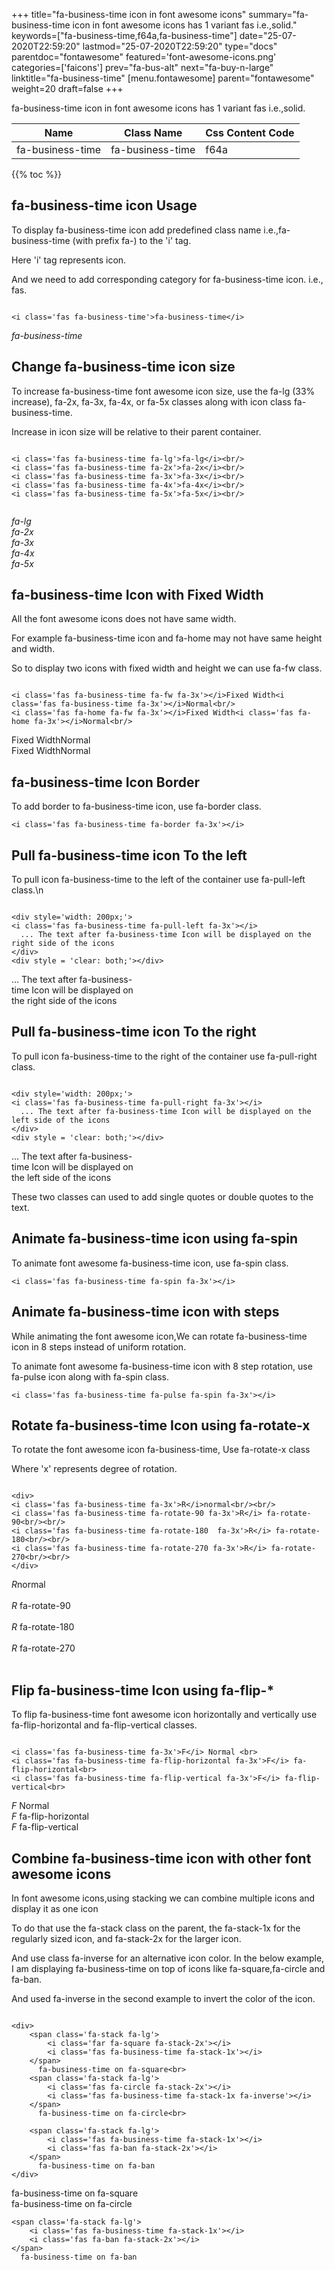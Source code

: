 +++
title="fa-business-time icon in font awesome icons"
summary="fa-business-time icon in font awesome icons has 1 variant fas i.e.,solid."
keywords=["fa-business-time,f64a,fa-business-time"]
date="25-07-2020T22:59:20"
lastmod="25-07-2020T22:59:20"
type="docs"
parentdoc="fontawesome"
featured='font-awesome-icons.png'
categories=['faicons']
prev="fa-bus-alt"
next="fa-buy-n-large"
linktitle="fa-business-time"
[menu.fontawesome]
parent="fontawesome"
weight=20
draft=false
+++


fa-business-time icon in font awesome icons has 1 variant fas i.e.,solid.

<div class='table-responsive'><table class='table'><thead><tr><th>Name</th><th>Class Name</th><th>Css Content Code</th></tr></thead><tbody><tr><td>fa-business-time</td><td>fa-business-time</td><td>f64a</td></tr></tbody></table></div>


{{% toc %}}


## fa-business-time icon Usage

To display fa-business-time icon add predefined class name i.e.,fa-business-time (with prefix fa-) to the 'i' tag.

Here 'i' tag represents icon.

And we need to add corresponding category for fa-business-time icon. i.e., fas.


```

<i class='fas fa-business-time'>fa-business-time</i>
```

<i class='fas fa-business-time'>fa-business-time</i>




## Change fa-business-time icon size
To increase fa-business-time font awesome icon size, use the fa-lg (33% increase), fa-2x, fa-3x, fa-4x, or fa-5x classes along with icon class fa-business-time.

Increase in icon size will be relative to their parent container. 

```

<i class='fas fa-business-time fa-lg'>fa-lg</i><br/>
<i class='fas fa-business-time fa-2x'>fa-2x</i><br/>
<i class='fas fa-business-time fa-3x'>fa-3x</i><br/>
<i class='fas fa-business-time fa-4x'>fa-4x</i><br/>
<i class='fas fa-business-time fa-5x'>fa-5x</i><br/>
            
```

<i class='fas fa-business-time fa-lg'>fa-lg</i><br/>
<i class='fas fa-business-time fa-2x'>fa-2x</i><br/>
<i class='fas fa-business-time fa-3x'>fa-3x</i><br/>
<i class='fas fa-business-time fa-4x'>fa-4x</i><br/>
<i class='fas fa-business-time fa-5x'>fa-5x</i><br/>
            



## fa-business-time Icon with Fixed Width 

All the font awesome icons does not have same width.

For example fa-business-time icon and fa-home may not have same height and width.

So to display two icons with fixed width and height we can use fa-fw class.


```

<i class='fas fa-business-time fa-fw fa-3x'></i>Fixed Width<i class='fas fa-business-time fa-3x'></i>Normal<br/>
<i class='fas fa-home fa-fw fa-3x'></i>Fixed Width<i class='fas fa-home fa-3x'></i>Normal<br/>
```

<i class='fas fa-business-time fa-fw fa-3x'></i>Fixed Width<i class='fas fa-business-time fa-3x'></i>Normal<br/>
<i class='fas fa-home fa-fw fa-3x'></i>Fixed Width<i class='fas fa-home fa-3x'></i>Normal<br/>



## fa-business-time Icon Border 

To add border to fa-business-time icon, use fa-border class.


```
<i class='fas fa-business-time fa-border fa-3x'></i>

```
<i class='fas fa-business-time fa-border fa-3x'></i>





## Pull fa-business-time icon To the left

To pull icon fa-business-time to the left of the container use fa-pull-left class.\n

```

<div style='width: 200px;'>
<i class='fas fa-business-time fa-pull-left fa-3x'></i>
  ... The text after fa-business-time Icon will be displayed on the right side of the icons
</div>
<div style = 'clear: both;'></div>
```

<div style='width: 200px;'>
<i class='fas fa-business-time fa-pull-left fa-3x'></i>
  ... The text after fa-business-time Icon will be displayed on the right side of the icons
</div>
<div style = 'clear: both;'></div>




## Pull fa-business-time icon To the right
To pull icon fa-business-time to the right of the container use fa-pull-right class.

```

<div style='width: 200px;'>
<i class='fas fa-business-time fa-pull-right fa-3x'></i>
  ... The text after fa-business-time Icon will be displayed on the left side of the icons
</div>
<div style = 'clear: both;'></div>
```

<div style='width: 200px;'>
<i class='fas fa-business-time fa-pull-right fa-3x'></i>
  ... The text after fa-business-time Icon will be displayed on the left side of the icons
</div>
<div style = 'clear: both;'></div>

These two classes can used to add single quotes or double quotes to the text.


## Animate fa-business-time icon using fa-spin
To animate font awesome fa-business-time icon, use fa-spin class.

```
<i class='fas fa-business-time fa-spin fa-3x'></i>
```
<i class='fas fa-business-time fa-spin fa-3x'></i>




## Animate fa-business-time icon with steps
While animating the font awesome icon,We can rotate fa-business-time icon in 8 steps instead of uniform rotation.

To animate font awesome fa-business-time icon with 8 step rotation, use fa-pulse icon along with fa-spin class.


```
<i class='fas fa-business-time fa-pulse fa-spin fa-3x'></i>

```
<i class='fas fa-business-time fa-pulse fa-spin fa-3x'></i>





## Rotate fa-business-time Icon using fa-rotate-x
To rotate the font awesome icon fa-business-time, Use fa-rotate-x class

Where 'x' represents degree of rotation.


```

<div>
<i class='fas fa-business-time fa-3x'>R</i>normal<br/><br/>
<i class='fas fa-business-time fa-rotate-90 fa-3x'>R</i> fa-rotate-90<br/><br/> 
<i class='fas fa-business-time fa-rotate-180  fa-3x'>R</i> fa-rotate-180<br/><br/> 
<i class='fas fa-business-time fa-rotate-270 fa-3x'>R</i> fa-rotate-270<br/><br/>
</div>
```

<div>
<i class='fas fa-business-time fa-3x'>R</i>normal<br/><br/>
<i class='fas fa-business-time fa-rotate-90 fa-3x'>R</i> fa-rotate-90<br/><br/> 
<i class='fas fa-business-time fa-rotate-180  fa-3x'>R</i> fa-rotate-180<br/><br/> 
<i class='fas fa-business-time fa-rotate-270 fa-3x'>R</i> fa-rotate-270<br/><br/>
</div>




## Flip fa-business-time Icon using fa-flip-*
To flip fa-business-time font awesome icon horizontally and vertically use fa-flip-horizontal and fa-flip-vertical classes. 

```

<i class='fas fa-business-time fa-3x'>F</i> Normal <br>
<i class='fas fa-business-time fa-flip-horizontal fa-3x'>F</i> fa-flip-horizontal<br>
<i class='fas fa-business-time fa-flip-vertical fa-3x'>F</i> fa-flip-vertical<br>
```

<i class='fas fa-business-time fa-3x'>F</i> Normal <br>
<i class='fas fa-business-time fa-flip-horizontal fa-3x'>F</i> fa-flip-horizontal<br>
<i class='fas fa-business-time fa-flip-vertical fa-3x'>F</i> fa-flip-vertical<br>




## Combine fa-business-time icon with other font awesome icons
In font awesome icons,using stacking we can combine multiple icons and display it as one icon 

To do that use the fa-stack class on the parent, the fa-stack-1x for the regularly sized icon, and fa-stack-2x for the larger icon.

And use class fa-inverse for an alternative icon color. 
In the below example, I am displaying fa-business-time on top of icons like fa-square,fa-circle and fa-ban.

And used fa-inverse in the second example to invert the color of the icon.

```

<div>
    <span class='fa-stack fa-lg'>
        <i class='far fa-square fa-stack-2x'></i>
        <i class='fas fa-business-time fa-stack-1x'></i>
    </span>
      fa-business-time on fa-square<br>
    <span class='fa-stack fa-lg'>
        <i class='fas fa-circle fa-stack-2x'></i>
        <i class='fas fa-business-time fa-stack-1x fa-inverse'></i>
    </span>
      fa-business-time on fa-circle<br>

    <span class='fa-stack fa-lg'>
        <i class='fas fa-business-time fa-stack-1x'></i>
        <i class='fas fa-ban fa-stack-2x'></i>
    </span>
      fa-business-time on fa-ban
</div>
```

<div>
    <span class='fa-stack fa-lg'>
        <i class='far fa-square fa-stack-2x'></i>
        <i class='fas fa-business-time fa-stack-1x'></i>
    </span>
      fa-business-time on fa-square<br>
    <span class='fa-stack fa-lg'>
        <i class='fas fa-circle fa-stack-2x'></i>
        <i class='fas fa-business-time fa-stack-1x fa-inverse'></i>
    </span>
      fa-business-time on fa-circle<br>

    <span class='fa-stack fa-lg'>
        <i class='fas fa-business-time fa-stack-1x'></i>
        <i class='fas fa-ban fa-stack-2x'></i>
    </span>
      fa-business-time on fa-ban
</div>






